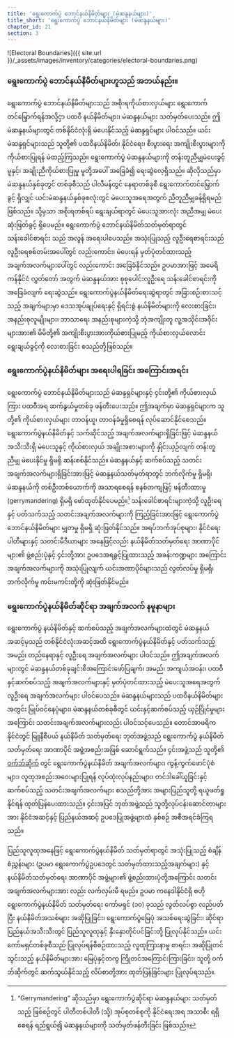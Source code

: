 ```yaml
---
title: 'ရွေးကောက်ပွဲ ဘောင်နယ်နိမိတ်များ (မဲဆန္ဒနယ်များ)'
title_short: 'ရွေးကောက်ပွဲ ဘောင်နယ်နိမိတ်များ (မဲဆန္ဒနယ်များ)'
chapter_id: 21
section: 3
---
```


![Electoral Boundaries]({{ site.url }}/\_assets/images/inventory/categories/electoral-boundaries.png)

### ရွေးကောက်ပွဲ ဘောင်နယ်နိမိတ်များဟူသည် အဘယ်နည်း။

ရွေးကောက်ပွဲ ဘောင်နယ်နိမိတ်များသည် အစိုးရကိုယ်စားလှယ်များ ရွေးကောက်တင်မြှောက်ရန်အလို့ငှာ ပထဝီ နယ်နိမိတ်များ၊ မဲဆန္ဒနယ်များ သတ်မှတ်ပေးသည်။ ဤမဲဆန္ဒနယ်များတွင် တစ်နိုင်ငံလုံးရှိ မဲပေးနိုင်သည့် မဲဆန္ဒရှင်များ ပါဝင်သည်။ ယင်း မဲဆန္ဒရှင်များသည် သူတို့၏ ပထဝီနယ်နိမိတ်၊ နိုင်ငံရေး၊ စီးပွားရေး အကျိုးစီးပွားများကို ကိုယ်စားပြုရန် မဲထည့်ကြသည်။ ရွေးကောက်ပွဲ မဲဆန္ဒနယ်များကို တန်းတူညီမျှမဲပေးခွင့်မူနှင့်၊ အချိုးညီကိုယ်စားပြုမှု မူတို့အပေါ် အခြေခံ၍ ရေးဆွဲလေ့ရှိသည်။ ဆိုလိုသည်မှာ မဲဆန္ဒနယ်နှစ်ခုတွင် တစ်ခုစီသည် ပါလီမန်တွင် နေရာတစ်ခုစီ ရွေးကောက်တင်မြှောက်ခွင့် ရှိလျှင် ယင်းမဲဆန္ဒနယ်နှစ်ခုစလုံးတွင် မဲပေးသူအရေအတွက် ညီတူညီမျှခန့်ရှိရမည်ဖြစ်သည်။ သို့မှသာ အစိုးရတစ်ရပ် ရွေးချယ်ရာတွင် မဲပေးသူအားလုံး အညီအမျှ မဲပေး ဆုံးဖြတ်ခွင့် ရှိပေမည်။ ရွေးကောက်ပွဲ ဘောင်နယ်နိမိတ်သတ်မှတ်ရာတွင် သန်းခေါင်စာရင်း သည် အလွန် အရေးပါပေသည်။ အသုံးပြုသည့် လူဦးရေစာရင်းသည် လူဦးရေစစ်တမ်းအပေါ်တွင် လည်းကောင်း၊ မဲပေးရန် မှတ်ပုံတင်ထားသည့် အချက်အလက်များပေါ်တွင် လည်းကောင်း အခြေခံနိုင်သည်။ ဥပမာအားဖြင့် အမေရိကန်နိုင်ငံ လွှတ်တော် အတွက် မဲဆန္ဒနယ်အား စုစုပေါင်းလူဦးရေ သန်းခေါင်စာရင်းကို အခြေခံလျက် ရေးဆွဲသည်။ ရွေးကောက်ပွဲနယ်နိမိတ်ရေးဆွဲရာတွင် အခြားစဉ်းစားသင့်သည့် အချက်များမှာ ဒေသအုပ်ချုပ်ရေးနှင့် ရှိရင်းစွဲ နယ်နိမိတ်များကို လေးစားခြင်း၊ အနည်းစုလူမျိုးများ၊ ဘာသာရေး အနည်းစုများကဲ့သို့ ဘုံအကျိုးတူ လူ့အသိုင်းအဝိုင်းများအား၏ မိမိတို့၏ အကျိုးစီးပွားအားကိုယ်စားပြုမည့် ကိုယ်စားလှယ်လောင်းရွေးချယ်ခွင့်ကို လေးစားခြင်း စသည်တို့ဖြစ်သည်။

### ရွေးကောက်ပွဲနယ်နိမိတ်များ အရေးပါရခြင်း အကြောင်းအရင်း

ရွေးကောက်ပွဲ ဘောင်နယ်နိမိတ်များသည် မဲဆန္ဒရှင်များနှင့် ၄င်းတို့၏ ကိုယ်စားလှယ်ကြား ပထဝီအရ ဆက်နွယ်မှုတစ်ခု ဖန်တီးပေးသည်။ ဤအချက်မှာ မဲဆန္ဒရှင်များက သူတို့၏ ကိုယ်စားလှယ်များ တာဝန်ယူ၊ တာဝန်ခံမှုရှိစေရန် လုပ်ဆောင်နိုင်စေသည်။ ရွေးကောက်ပွဲနယ်နိမိတ်နှင့် သက်ဆိုင်သည့် အချက်အလက်များရှိခြင်းဖြင့် မဲဆန္ဒနယ် အသီးသီးရှိ မဲပေးသူနှင့် ကိုယ်စားလှယ် အချိုးအစားများကို နှိုင်းယှဉ်လျက် တန်းတူညီမျှ မဲပေးနိုင်မှု ရှိမရှိ ဆန်းစစ်နိုင်သည်။ မဲဆန္ဒနယ်နှင့် ဆက်စပ်သည့် သတင်းအချက်အလက်များရှိခြင်းအားဖြင့် မဲဆန္ဒနယ်သတ်မှတ်ရာတွင် ဘက်လိုက်မှု ရှိမရှိ၊ မဲဆန္ဒနယ်ကို တစ်ဦးတစ်ယောက်ကို အသာရစေရန် စနစ်တကျဖြင့် ဖန်တီးထားမှု (gerrymandering) ရှိမရှိ ဖော်ထုတ်နိုင်ပေမည်။[^1] သန်းခေါင်စာရင်းများကဲ့သို့ လူဦးရေနှင့် ပတ်သက်သည့် သတင်းအချက်အလက်များကို ကြည့်ခြင်းအားဖြင့် ရွေးကောက်ပွဲ ဘောင်နယ်နိမိတ်များ မျှတမှု ရှိမရှိ ဆုံးဖြတ်နိုင်သည်။ အရပ်ဘက်အုပ်စုများ၊ နိုင်ငံရေးပါတီများနှင့် သတင်းမီဒီယာများ အနေဖြင့်လည်း နယ်နိမိတ်သတ်မှတ်ရေး အာဏာပိုင်များ၏ ဖွဲ့စည်းပုံနှင့် ၄င်းတို့အား ဥပဒေအရခွင့်ပြုထားသည့် အခန်းကဏ္ဍများ အကြောင်း အချက်အလက်များကို အသုံးပြုလျက် ယင်းအဏာပိုင်များသည် လွတ်လပ်မှု ရှိမရှိ၊ ဘက်လိုက်မှု ကင်းမကင်းတို့ကို ဆုံးဖြတ်နိုင်မည်။

### ရွေးကောက်ပွဲနယ်နိမိတ်ဆိုင်ရာ အချက်အလက် နမူနာများ

ရွေးကောက်ပွဲ နယ်နိမိတ်နှင့် ဆက်စပ်သည့် အချက်အလက်များထဲတွင် မဲဆန္ဒနယ် အဆင့်မှသည် တစ်နိုင်ငံလုံးအဆင့်အထိ ရွေးကောက်ပွဲနယ်နိမိတ်နှင့် ပတ်သက်သည့် အမည်၊ တည်နေရာနှင့် လူဦးရေ အချက်အလက်များ ပါဝင်သည်။ ဤအချက်အလက်များတွင် မဲဆန္ဒနယ်တစ်ခုချင်းစီအကြောင်းဖော်ပြချက်၊ အမည်၊ အကျယ်အဝန်း၊ ပထဝီနှင့်ဆက်စပ်သည့် အချက်အလက်များနှင့် မှတ်ပုံတင်ထားသည့် မဲပေးသူအရေအတွက် လူဦးရေ အချက်အလက်များ ပါဝင်ပေသည်။ မဲဆန္ဒနယ်များသည် ပထဝီနယ်နိမိတ်များအတွင်း မြုပ်ဝင်နေပုံများ၊ မဲဆန္ဒနယ်တစ်ခုစီတွင် ယင်းနှင့်ဆက်စပ်သည့် ယှဉ်ပြိုင်မှုများ အကြောင်း သတင်းအချက်အလက်များလည်း ပါဝင်သင့်ပေသည်။ တောင်အာဖရိကနိုင်ငံတွင် မြူနီစီပယ် နယ်နိမိတ် သတ်မှတ်ရေး ဘုတ်အဖွဲ့သည် ရွေးကောက်ပွဲ နယ်နိမိတ်သတ်မှတ်ရေး အာဏာပိုင် အဖွဲ့အစည်းအဖြစ် ဆောင်ရွက်သည်။ ၄င်းအဖွဲ့သည် သူတို့၏ [ဝက်ဘ်ဆိုက်](http://www.demarcation.org.za/) တွင် ရွေးကောက်ပွဲနယ်နိမိတ် အချက်အလက်များ၊ ကွန့်ကွက်ဖောင်ပုံစံများ၊ လူထုအစည်းအဝေးများပြုရန် လုပ်ထုံးလုပ်နည်းများ၊ တင်ဒါခေါ်ယူခြင်းနှင့် ဆက်စပ်သည့် သတင်းအချက်အလက်များ စသည်တို့အား အများပြည်သူတို့ ရယူဖတ်ရှုနိုင်ရန် ထုတ်ပြန်ပေးထားသည်။ ၄င်းအပြင် ဘုတ်အဖွဲ့သည် သူတို့လုပ်ငန်းဆောင်တာများအား နိုင်ငံအဆင့်နှင့် ပြည်နယ်အဆင့် ဥပဒေပြုအဖွဲ့များထံ နှစ်စဉ် အစီအရင်ခံကြရသည်။

ပြည်သူလူထုအနေဖြင့် ရွေးကောက်ပွဲနယ်နိမိတ် သတ်မှတ်ရာတွင် အသုံးပြုသည့် စံချိန်စံညွှန်းများ (ဥပမာ ရွေးကောက်ပွဲဥပဒေတွင် သတ်မှတ်ထားသည့်အချက်များ) နှင့် နယ်နိမိတ်သတ်မှတ်ရေး အာဏာပိုင် အဖွဲ့များ၏ ဖွဲ့စည်းထားပုံတို့အကြောင်း သတင်းအချက်အလက်များအား လည်း လက်လှမ်းမီ ရမည်။ ဥပမာ ကနေဒါနိုင်ငံရှိ ဗဟိုရွေးကောက်ပွဲနယ်နိမိတ် သတ်မှတ်ရေး ကော်မရှင် (၁၀) ခုသည် လွတ်လပ်စွာ လည်ပတ်ပြီး နယ်နိမိတ်အသစ်များ အဆိုပြုခြင်း၊ ရွေးကောက်ပွဲမြေပုံ အသစ်ရေးဆွဲခြင်း၊ ဆိုင်ရာပြည်နယ်အသီးသီးတွင် ပြည်သူလူထုနှင့် နှီးနှောတိုင်ပင်ခြင်းတို့ ပြုလုပ်နိုင်သည်။ ယင်းကော်မရှင်တစ်ခုစီသည် ပြုလုပ်ရန်စီစဉ်ထားသည့် လူထုကြားနာမှု စာရင်း၊ အဆိုပြုတင်သွင်းသည့် နယ်နိမိတ်များအား မြေပုံနှင့်တကွ ကြိုတင်အကြောင်းကြားခြင်း၊ သူတို့ ဝက်ဘ်ဆိုက်တွင် ဆက်သွယ်နိုင်သည့် လိပ်စာတို့အား ထုတ်ပြန်ခြင်းများ ပြုလုပ်ရသည်။.

[^1]: “Gerrymandering” ဆိုသည်မှာ ရွေးကောက်ပွဲဆိုင်ရာ မဲဆန္ဒနယ်များ သတ်မှတ်သည့် ဖြစ်စဉ်တွင် ပါတီတစ်ပါတီ (သို့) အုပ်စုတစ်စုကို နိုင်ငံရေးအရ အသာစီး ရရှိစေရန် ရည်ရွယ်၍ မဲဆန္ဒနယ်များကို သတ်မှတ်ဖန်တီးခြင်း ဖြစ်သည်။
